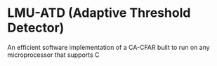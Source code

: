 LMU-ATD (Adaptive Threshold Detector)
=======

An efficient software implementation of a CA-CFAR built to run on any microprocessor that supports C
